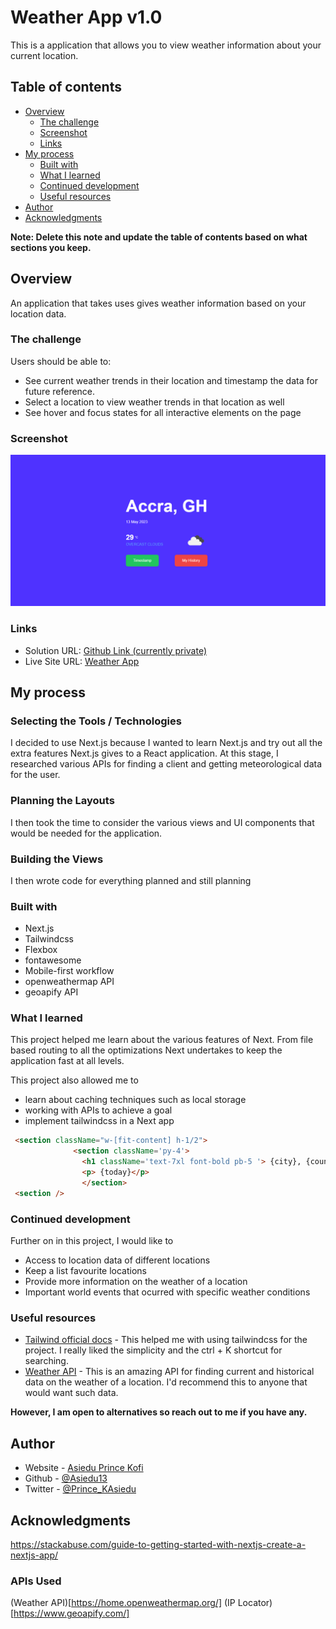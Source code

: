# Weather App v1.0


This is a application that allows you to view weather information about your current location. 

## Table of contents

- [Overview](#overview)
  - [The challenge](#the-challenge)
  - [Screenshot](#screenshot)
  - [Links](#links)
- [My process](#my-process)
  - [Built with](#built-with)
  - [What I learned](#what-i-learned)
  - [Continued development](#continued-development)
  - [Useful resources](#useful-resources)
- [Author](#author)
- [Acknowledgments](#acknowledgments)

**Note: Delete this note and update the table of contents based on what sections you keep.**

## Overview
An application that takes uses gives weather information based on your location data.
### The challenge

Users should be able to:

- See current weather trends in their location and timestamp the data for future reference.
- Select a location to view weather trends in that location as well
- See hover and focus states for all interactive elements on the page


### Screenshot

![The Solution](./public/weather-snap.png)

### Links

- Solution URL: [Github Link (currently private)](https://github.com/Asiedu13/weather-app)
- Live Site URL: [Weather App](https://weather-app-asiedu13.vercel.app/)

## My process
### Selecting the Tools / Technologies
I decided to use Next.js because I wanted to learn Next.js and try out all the extra features Next.js gives to a React application.
At this stage, I researched various APIs for finding a client and getting meteorological data for the user.

### Planning the Layouts
I then took the time to consider the various views and UI components that would be needed for the application.

### Building the Views 
I then wrote code for everything planned and still planning
### Built with

- Next.js
- Tailwindcss
- Flexbox
- fontawesome
- Mobile-first workflow
- openweathermap API
- geoapify API

### What I learned

This project helped me learn about the various features of Next. From file based routing to all the optimizations Next undertakes to keep the application fast at all levels.

This project also allowed me to
- learn about caching techniques such as local storage
- working with APIs to achieve a goal
- implement tailwindcss in a Next app



```html
 <section className="w-[fit-content] h-1/2">
              <section className='py-4'>
                <h1 className='text-7xl font-bold pb-5 '> {city}, {country_code}</h1>
                <p> {today}</p>
                </section>
 <section />
```


### Continued development
Further on in this project, I would like to
- Access to location data of different locations
- Keep a list favourite locations
- Provide more information on the weather of a location
- Important world events that ocurred with specific weather conditions

### Useful resources

- [Tailwind official docs](https://tailwindcss.com/docs/installation) - This helped me with using tailwindcss for the project. I really liked the simplicity and the ctrl + K shortcut for searching.
- [Weather API](https://home.openweathermap.org/) - This is an amazing API for finding current and historical data on the weather of a location. I'd recommend this to anyone that would want such data. 

**However, I am open to alternatives so reach out to me if you have any.**


## Author

- Website - [Asiedu Prince Kofi](Asiedu13.github.io)
- Github - [@Asiedu13](https://github.com/Asiedu13)
- Twitter - [@Prince_KAsiedu](https://www.twitter.com/Prince_KAsiedu)

## Acknowledgments

https://stackabuse.com/guide-to-getting-started-with-nextjs-create-a-nextjs-app/

### APIs Used
(Weather API)[https://home.openweathermap.org/]
(IP Locator)[https://www.geoapify.com/]